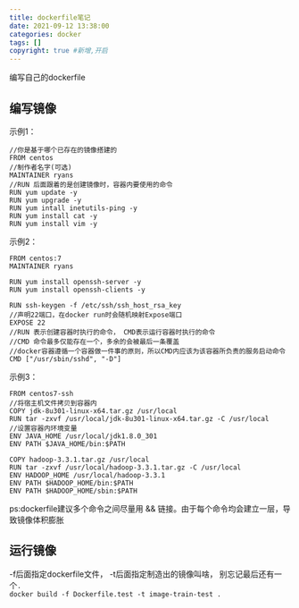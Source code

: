 ```yaml
---
title: dockerfile笔记
date: 2021-09-12 13:38:00
categories: docker
tags: []
copyright: true #新增,开启
---
```


编写自己的dockerfile
<!--more-->
## 编写镜像

示例1：
```
//你是基于哪个已存在的镜像搭建的
FROM centos
//制作者名字(可选)
MAINTAINER ryans
//RUN 后面跟着的是创建镜像时，容器内要使用的命令
RUN yum update -y
RUN yum upgrade -y
RUN yum intall inetutils-ping -y
RUN yum install cat -y
RUN yum install vim -y
```

示例2：
```
FROM centos:7
MAINTAINER ryans

RUN yum install openssh-server -y
RUN yum install openssh-clients -y

RUN ssh-keygen -f /etc/ssh/ssh_host_rsa_key
//声明22端口，在docker run时会随机映射Expose端口
EXPOSE 22
//RUN 表示创建容器时执行的命令， CMD表示运行容器时执行的命令
//CMD 命令最多仅能存在一个，多余的会被最后一条覆盖
//docker容器遵循一个容器做一件事的原则，所以CMD内应该为该容器所负责的服务启动命令
CMD ["/usr/sbin/sshd", "-D"]
```

示例3：
```
FROM centos7-ssh
//将宿主机文件拷贝到容器内
COPY jdk-8u301-linux-x64.tar.gz /usr/local
RUN tar -zxvf /usr/local/jdk-8u301-linux-x64.tar.gz -C /usr/local
//设置容器内环境变量
ENV JAVA_HOME /usr/local/jdk1.8.0_301
ENV PATH $JAVA_HOME/bin:$PATH

COPY hadoop-3.3.1.tar.gz /usr/local
RUN tar -zxvf /usr/local/hadoop-3.3.1.tar.gz -C /usr/local
ENV HADOOP_HOME /usr/local/hadoop-3.3.1
ENV PATH $HADOOP_HOME/bin:$PATH
ENV PATH $HADOOP_HOME/sbin:$PATH
```

ps:dockerfile建议多个命令之间尽量用 && 链接。由于每个命令均会建立一层，导致镜像体积膨胀

## 运行镜像
-f后面指定dockerfile文件， -t后面指定制造出的镜像叫啥， 别忘记最后还有一个`.`  
`docker build -f Dockerfile.test -t image-train-test .`